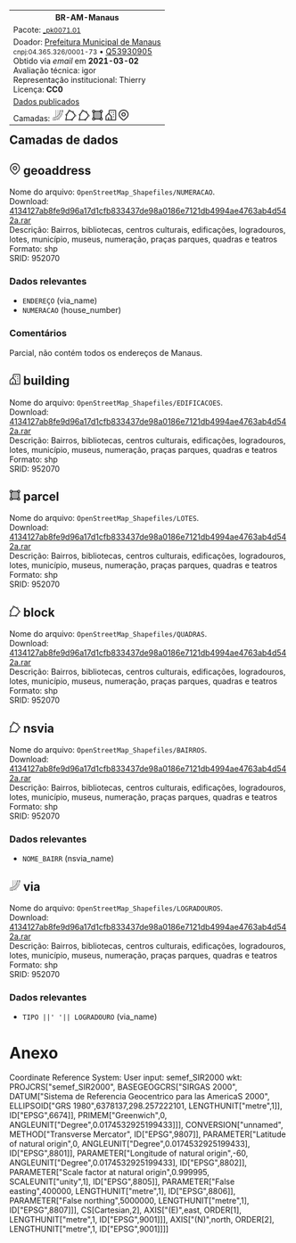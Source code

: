 <aside>
<table align="right">
<tr><th>BR-AM-Manaus</th></tr>
<tr><td>
Pacote: <a target="_git" href="http://git.digital-guard.org/preserv-BR/blob/main/data/AM/Manaus/_pk0071.01"><small>_pk0071.01</small></a>
</td></tr>
<tr><td>
Doador: <a rel="external" target="_doador" href="https://www.manaus.am.gov.br/">Prefeitura Municipal de Manaus</a><br/>
<small>cnpj:04.365.326/0001-73</small> • <a rel="external" target="_doador" href="https://www.wikidata.org/wiki/Q53930905">Q53930905</a></small><br/>
Obtido via <i>email</i> em <b>2021-03-02</b><br/>
Avaliação técnica: igor<br/>
Representação institucional: Thierry<br/>
Licença: <b>CC0</b>
</td></tr>
<tr><td><a href="http://git.digital-guard.org/preservCutGeo-BR2021/tree/main/data/AM/Manaus/_pk0071.01">Dados publicados</a></td></tr>
<tr><td>Camadas: <a title="via" href="#-via"><img src="https://raw.githubusercontent.com/digital-guard/preserv/main/docs/assets/layerIcon-via.png" alt="via" width="20"/></a> <a title="block" href="#-block"><img src="https://raw.githubusercontent.com/digital-guard/preserv/main/docs/assets/layerIcon-block.png" alt="block" width="20"/></a> <a title="nsvia" href="#-nsvia"><img src="https://raw.githubusercontent.com/digital-guard/preserv/main/docs/assets/layerIcon-nsvia.png" alt="nsvia" width="20"/></a> <a title="parcel" href="#-parcel"><img src="https://raw.githubusercontent.com/digital-guard/preserv/main/docs/assets/layerIcon-parcel.png" alt="parcel" width="20"/></a> <a title="building" href="#-building"><img src="https://raw.githubusercontent.com/digital-guard/preserv/main/docs/assets/layerIcon-building.png" alt="building" width="20"/></a> <a title="geoaddress" href="#-geoaddress"><img src="https://raw.githubusercontent.com/digital-guard/preserv/main/docs/assets/layerIcon-geoaddress.png" alt="geoaddress" width="20"/></a> </td></tr>
</table>
</aside>

<section>

# Camadas de dados
## <img src="https://raw.githubusercontent.com/digital-guard/preserv/main/docs/assets/layerIcon-geoaddress.png" alt="geoaddress" width="20"/> geoaddress

Nome do arquivo: `OpenStreetMap_Shapefiles/NUMERACAO`.<br/>Download: <a title="SHA256" href="http://dl.digital-guard.org/4134127ab8fe9d96a17d1cfb833437de98a0186e7121db4994ae4763ab4d542a.rar">4134127ab8fe9d96a17d1cfb833437de98a0186e7121db4994ae4763ab4d542a.rar</a><br/>Descrição: Bairros, bibliotecas, centros culturais, edificações, logradouros, lotes, município, museus, numeração, praças parques, quadras e teatros<br/>Formato: shp<br/>SRID: 952070

### Dados relevantes
* `ENDEREÇO` (via_name)
* `NUMERACAO` (house_number)




### Comentários
Parcial, não contém todos os endereços de Manaus.

## <img src="https://raw.githubusercontent.com/digital-guard/preserv/main/docs/assets/layerIcon-building.png" alt="building" width="20"/> building

Nome do arquivo: `OpenStreetMap_Shapefiles/EDIFICACOES`.<br/>Download: <a title="SHA256" href="http://dl.digital-guard.org/4134127ab8fe9d96a17d1cfb833437de98a0186e7121db4994ae4763ab4d542a.rar">4134127ab8fe9d96a17d1cfb833437de98a0186e7121db4994ae4763ab4d542a.rar</a><br/>Descrição: Bairros, bibliotecas, centros culturais, edificações, logradouros, lotes, município, museus, numeração, praças parques, quadras e teatros<br/>Formato: shp<br/>SRID: 952070






## <img src="https://raw.githubusercontent.com/digital-guard/preserv/main/docs/assets/layerIcon-parcel.png" alt="parcel" width="20"/> parcel

Nome do arquivo: `OpenStreetMap_Shapefiles/LOTES`.<br/>Download: <a title="SHA256" href="http://dl.digital-guard.org/4134127ab8fe9d96a17d1cfb833437de98a0186e7121db4994ae4763ab4d542a.rar">4134127ab8fe9d96a17d1cfb833437de98a0186e7121db4994ae4763ab4d542a.rar</a><br/>Descrição: Bairros, bibliotecas, centros culturais, edificações, logradouros, lotes, município, museus, numeração, praças parques, quadras e teatros<br/>Formato: shp<br/>SRID: 952070






## <img src="https://raw.githubusercontent.com/digital-guard/preserv/main/docs/assets/layerIcon-block.png" alt="block" width="20"/> block

Nome do arquivo: `OpenStreetMap_Shapefiles/QUADRAS`.<br/>Download: <a title="SHA256" href="http://dl.digital-guard.org/4134127ab8fe9d96a17d1cfb833437de98a0186e7121db4994ae4763ab4d542a.rar">4134127ab8fe9d96a17d1cfb833437de98a0186e7121db4994ae4763ab4d542a.rar</a><br/>Descrição: Bairros, bibliotecas, centros culturais, edificações, logradouros, lotes, município, museus, numeração, praças parques, quadras e teatros<br/>Formato: shp<br/>SRID: 952070






## <img src="https://raw.githubusercontent.com/digital-guard/preserv/main/docs/assets/layerIcon-nsvia.png" alt="nsvia" width="20"/> nsvia

Nome do arquivo: `OpenStreetMap_Shapefiles/BAIRROS`.<br/>Download: <a title="SHA256" href="http://dl.digital-guard.org/4134127ab8fe9d96a17d1cfb833437de98a0186e7121db4994ae4763ab4d542a.rar">4134127ab8fe9d96a17d1cfb833437de98a0186e7121db4994ae4763ab4d542a.rar</a><br/>Descrição: Bairros, bibliotecas, centros culturais, edificações, logradouros, lotes, município, museus, numeração, praças parques, quadras e teatros<br/>Formato: shp<br/>SRID: 952070

### Dados relevantes
* `NOME_BAIRR` (nsvia_name)





## <img src="https://raw.githubusercontent.com/digital-guard/preserv/main/docs/assets/layerIcon-via.png" alt="via" width="20"/> via

Nome do arquivo: `OpenStreetMap_Shapefiles/LOGRADOUROS`.<br/>Download: <a title="SHA256" href="http://dl.digital-guard.org/4134127ab8fe9d96a17d1cfb833437de98a0186e7121db4994ae4763ab4d542a.rar">4134127ab8fe9d96a17d1cfb833437de98a0186e7121db4994ae4763ab4d542a.rar</a><br/>Descrição: Bairros, bibliotecas, centros culturais, edificações, logradouros, lotes, município, museus, numeração, praças parques, quadras e teatros<br/>Formato: shp<br/>SRID: 952070

### Dados relevantes
* `TIPO ||' '|| LOGRADOURO` (via_name)








</section>



# Anexo



Coordinate Reference System:
  User input: semef_SIR2000 
  wkt:
PROJCRS["semef_SIR2000",
    BASEGEOGCRS["SIRGAS 2000",
        DATUM["Sistema de Referencia Geocentrico para las AmericaS 2000",
            ELLIPSOID["GRS 1980",6378137,298.257222101,
                LENGTHUNIT["metre",1]],
            ID["EPSG",6674]],
        PRIMEM["Greenwich",0,
            ANGLEUNIT["Degree",0.0174532925199433]]],
    CONVERSION["unnamed",
        METHOD["Transverse Mercator",
            ID["EPSG",9807]],
        PARAMETER["Latitude of natural origin",0,
            ANGLEUNIT["Degree",0.0174532925199433],
            ID["EPSG",8801]],
        PARAMETER["Longitude of natural origin",-60,
            ANGLEUNIT["Degree",0.0174532925199433],
            ID["EPSG",8802]],
        PARAMETER["Scale factor at natural origin",0.999995,
            SCALEUNIT["unity",1],
            ID["EPSG",8805]],
        PARAMETER["False easting",400000,
            LENGTHUNIT["metre",1],
            ID["EPSG",8806]],
        PARAMETER["False northing",5000000,
            LENGTHUNIT["metre",1],
            ID["EPSG",8807]]],
    CS[Cartesian,2],
        AXIS["(E)",east,
            ORDER[1],
            LENGTHUNIT["metre",1,
                ID["EPSG",9001]]],
        AXIS["(N)",north,
            ORDER[2],
            LENGTHUNIT["metre",1,
                ID["EPSG",9001]]]]
